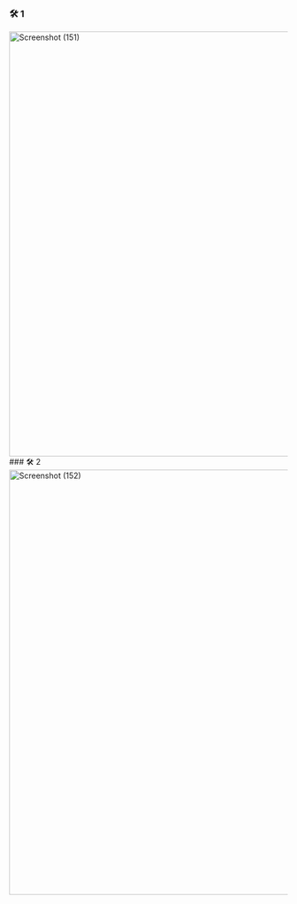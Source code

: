 ### 🛠️ 1
 <img width="1366" height="768" alt="Screenshot (151)" src="https://github.com/user-attachments/assets/64567ec7-d9cf-4376-8e8b-9fd0ead5b3f6" />
 ### 🛠️ 2 
<img width="1366" height="768" alt="Screenshot (152)" src="https://github.com/user-attachments/assets/21bc52ff-02d6-4ccc-87f4-1a1086313859" />
